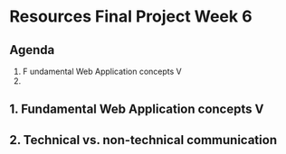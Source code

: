 # Resources Final Project Week 6

## Agenda

1. F undamental Web Application concepts V
2.

## 1. Fundamental Web Application concepts V

## 2. Technical vs. non-technical communication
